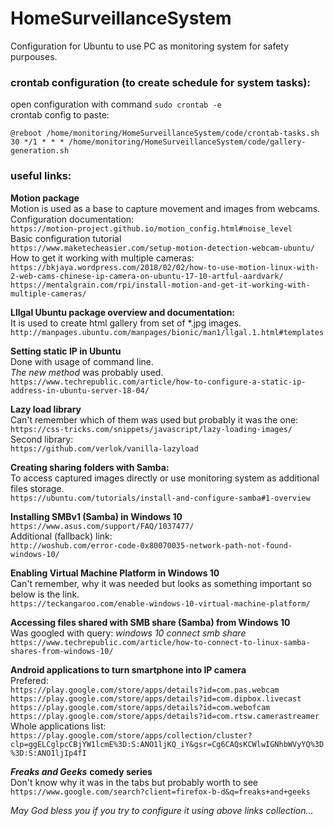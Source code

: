 # HomeSurveillanceSystem
Configuration for Ubuntu to use PC as monitoring system for safety purpouses.
  
### crontab configuration (to create schedule for system tasks):  
open configuration with command ```sudo crontab -e```  
crontab config to paste:  
```
@reboot /home/monitoring/HomeSurveillanceSystem/code/crontab-tasks.sh
30 */1 * * * /home/monitoring/HomeSurveillanceSystem/code/gallery-generation.sh 
```  
  
### useful links:  
**Motion package**  
Motion is used as a base to capture movement and images from webcams.  
Configuration documentation:  
```https://motion-project.github.io/motion_config.html#noise_level```  
Basic configuration tutorial  
```https://www.maketecheasier.com/setup-motion-detection-webcam-ubuntu/```  
How to get it working with multiple cameras:  
```https://bkjaya.wordpress.com/2018/02/02/how-to-use-motion-linux-with-2-web-cams-chinese-ip-camera-on-ubuntu-17-10-artful-aardvark/```  
```https://mentalgrain.com/rpi/install-motion-and-get-it-working-with-multiple-cameras/```   
  
**Lllgal Ubuntu package overview and documentation:**  
It is used to create html gallery from set of *.jpg images.  
```http://manpages.ubuntu.com/manpages/bionic/man1/llgal.1.html#templates```  
  
**Setting static IP in Ubuntu**  
Done with usage of command line.  
*The new method* was probably used.  
```https://www.techrepublic.com/article/how-to-configure-a-static-ip-address-in-ubuntu-server-18-04/```  
  
**Lazy load library**  
Can't remember which of them was used but probably it was the one:  
```https://css-tricks.com/snippets/javascript/lazy-loading-images/```  
Second library:  
```https://github.com/verlok/vanilla-lazyload```  
  
**Creating sharing folders with Samba:**  
To access captured images directly or use monitoring system as additional files storage.  
```https://ubuntu.com/tutorials/install-and-configure-samba#1-overview```  
  
**Installing SMBv1 (Samba) in Windows 10**  
```https://www.asus.com/support/FAQ/1037477/```  
Additional (fallback) link:  
```http://woshub.com/error-code-0x80070035-network-path-not-found-windows-10/```  
  
**Enabling Virtual Machine Platform in Windows 10**  
Can't remember, why it was needed but looks as something important so below is the link.  
```https://teckangaroo.com/enable-windows-10-virtual-machine-platform/```  
  
**Accessing files shared with SMB share (Samba) from Windows 10**  
Was googled with query: *windows 10 connect smb share*  
```https://www.techrepublic.com/article/how-to-connect-to-linux-samba-shares-from-windows-10/```  
  
**Android applications to turn smartphone into IP camera**  
Prefered:  
```https://play.google.com/store/apps/details?id=com.pas.webcam```  
```https://play.google.com/store/apps/details?id=com.dipbox.livecast```  
```https://play.google.com/store/apps/details?id=com.webofcam```  
```https://play.google.com/store/apps/details?id=com.rtsw.camerastreamer```  
Whole applications list:  
```https://play.google.com/store/apps/collection/cluster?clp=ggELCglpcCBjYW1lcmE%3D:S:ANO1ljKQ_iY&gsr=Cg6CAQsKCWlwIGNhbWVyYQ%3D%3D:S:ANO1ljIp4fI```  
  
***Freaks and Geeks*** **comedy series**  
Don't know why it was in the tabs but probably worth to see  
```https://www.google.com/search?client=firefox-b-d&q=freaks+and+geeks```  
  
  
*May God bless you if you try to configure it using above links collection...*  
